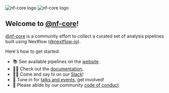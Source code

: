 ![nf-core logo](https://raw.githubusercontent.com/nf-core/logos/master/nf-core-logos/nf-core-logo.png#gh-light-mode-only) ![nf-core logo](https://raw.githubusercontent.com/nf-core/logos/master/nf-core-logos/nf-core-logo-darkbg.png#gh-dark-mode-only)

## Welcome to [@nf-core](https://github.com/nf-core)!

[@nf-core](https://github.com/nf-core) is a community effort to collect a curated set of analysis pipelines built using Nextflow ([@nextflow-io](https://github.com/nextflow-io/)).

Here's how to get started:

- 📚 See available pipelines on the [website](https://nf-co.re/).
- 👩‍💻 Check out the [documentation](https://nf-co.re/).
- 🙋‍♀️ Come and say hi on our [Slack](https://nf-co.re/join)!
- 🍿 Tune in for [talks and events](https://nf-co.re/events), get involved!
- 🌈 Please abide by our community [code of conduct](https://nf-co.re/code_of_conduct)
